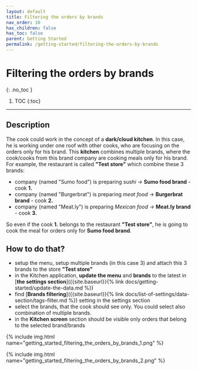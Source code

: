 ```yaml
---
layout: default
title: Filtering the orders by brands
nav_order: 10
has_children: false
has_toc: false
parent: Getting Started
permalink: /getting-started/filtering-the-orders-by-brands
---
```


# Filtering the orders by brands
{: .no_toc }

1. TOC
{:toc}

---

## Description
The cook could work in the concept of a **dark/cloud kitchen**. In this case, he is working under one roof with other cooks, who are focusing on the orders only for his brand. This **kitchen** combines multiple brands, where the cook/cooks from this brand company are cooking meals only for his brand. For example, the restaurant is called **"Test store"** which combine these 3 brands:
- company (named "Sumo food") is preparing _sushi_ -> **Sumo food brand** - cook **1.**
- company (named "Burgerbrat") is preparing _meat food_ -> **Burgerbrat brand** - cook **2.**
- company (named "Meat.ly") is preparing _Mexican food_ -> **Meat.ly brand** - cook **3.**

So even if the cook **1.** belongs to the restaurant **"Test store"**, he is going to cook the meal for orders only for **Sumo food brand**.

## How to do that?
- setup the menu, setup multiple brands (in this case 3) and attach this 3 brands to the store **"Test store"**
- in the Kitchen application, **update the menu** and **brands** to the latest in [**the settings section**]({{site.baseurl}}{% link docs/getting-started/update-the-data.md %})
- find [**Brands filtering**]({{site.baseurl}}{% link docs/list-of-settings/data-section/tags-filter.md %}) setting in the settings section
- select the brands, that the cook should see only. You could select also combination of multiple brands.
- in the **Kitchen screen** section should be visible only orders that belong to the selected brand/brands

{% include img.html name="getting_started_filtering_the_orders_by_brands_1.png" %}

{% include img.html name="getting_started_filtering_the_orders_by_brands_2.png" %}
